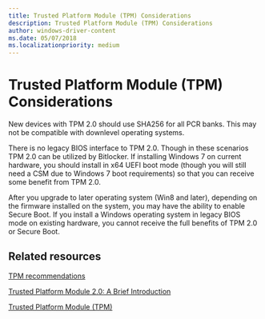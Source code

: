 ```yaml
---
title: Trusted Platform Module (TPM) Considerations
description: Trusted Platform Module (TPM) Considerations
author: windows-driver-content
ms.date: 05/07/2018
ms.localizationpriority: medium
---
```



# Trusted Platform Module (TPM) Considerations

New devices with TPM 2.0 should use SHA256 for all PCR banks. This may not be compatible with downlevel operating systems.

There is no legacy BIOS interface to TPM 2.0. Though in these scenarios TPM 2.0 can be utilized by Bitlocker.  If installing Windows 7 on current hardware, you should install in x64 UEFI boot mode (though you will still need a CSM due to Windows 7 boot requirements) so that you can receive some benefit from TPM 2.0.

After you upgrade to later operating system (Win8 and later), depending on the firmware installed on the system, you may have the ability to enable Secure Boot. If you install a Windows operating system in legacy BIOS mode on existing hardware, you cannot receive the full benefits of TPM 2.0 or Secure Boot.

## Related resources

[TPM recommendations](https://docs.microsoft.com/windows/security/hardware-protection/tpm/tpm-recommendations)

[Trusted Platform Module 2.0: A Brief Introduction](http://www.trustedcomputinggroup.org/trusted-platform-module-2-0-brief-introduction/)

[Trusted Platform Module (TPM)](http://www.trustedcomputinggroup.org/work-groups/trusted-platform-module/)




